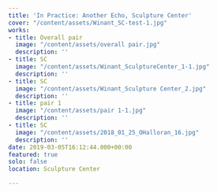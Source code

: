 ```yaml
---
title: 'In Practice: Another Echo, Sculpture Center'
cover: "/content/assets/Winant_SC-test-1.jpg"
works:
- title: Overall pair
  image: "/content/assets/overall pair.jpg"
  description: ''
- title: SC
  image: "/content/assets/Winant_SculptureCenter_1-1.jpg"
  description: ''
- title: SC
  image: "/content/assets/Winant_Sculpture Center_2.jpg"
  description: ''
- title: pair 1
  image: "/content/assets/pair 1-1.jpg"
  description: ''
- title: SC
  image: "/content/assets/2018_01_25_OHalloran_16.jpg"
  description: ''
date: 2019-03-05T16:12:44.000+00:00
featured: true
solo: false
location: Sculpture Center

---
```

